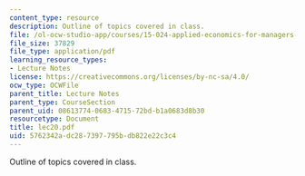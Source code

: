 ```yaml
---
content_type: resource
description: Outline of topics covered in class.
file: /ol-ocw-studio-app/courses/15-024-applied-economics-for-managers-summer-2004/5762342adc287397795bdb822e22c3c4_lec20.pdf
file_size: 37829
file_type: application/pdf
learning_resource_types:
- Lecture Notes
license: https://creativecommons.org/licenses/by-nc-sa/4.0/
ocw_type: OCWFile
parent_title: Lecture Notes
parent_type: CourseSection
parent_uid: 08613774-0683-4715-72bd-b1a0683d8b30
resourcetype: Document
title: lec20.pdf
uid: 5762342a-dc28-7397-795b-db822e22c3c4
---
```

Outline of topics covered in class.